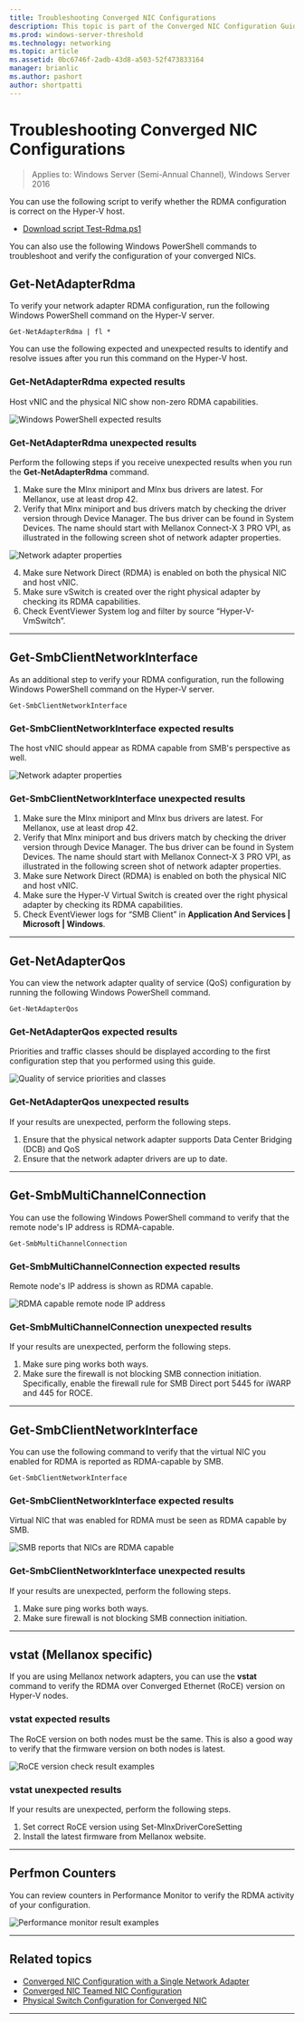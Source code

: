 ```yaml
---
title: Troubleshooting Converged NIC Configurations
description: This topic is part of the Converged NIC Configuration Guide for Windows Server 2016.
ms.prod: windows-server-threshold
ms.technology: networking
ms.topic: article
ms.assetid: 0bc6746f-2adb-43d8-a503-52f473833164
manager: brianlic
ms.author: pashort
author: shortpatti
---
```



# Troubleshooting Converged NIC Configurations

>Applies to: Windows Server (Semi-Annual Channel), Windows Server 2016

You can use the following script to verify whether the RDMA configuration is correct on the Hyper-V host.

- [Download script Test-Rdma.ps1](https://github.com/Microsoft/SDN/blob/master/Diagnostics/Test-Rdma.ps1)

You can also use the following Windows PowerShell commands to troubleshoot and verify the configuration of your converged NICs.

## Get-NetAdapterRdma

To verify your network adapter RDMA configuration, run the following Windows PowerShell command on the Hyper-V server.

    
    Get-NetAdapterRdma | fl *
    

You can use the following expected and unexpected results to identify and resolve issues after you run this command on the Hyper-V host.

### Get-NetAdapterRdma expected results

Host vNIC and the physical NIC show non-zero RDMA capabilities.

![Windows PowerShell expected results](../../media/Converged-NIC/CNIC-Troubleshooting/cnic-tshoot-01.jpg)

### Get-NetAdapterRdma unexpected results

Perform the following steps if you receive unexpected results when you run the **Get-NetAdapterRdma** command.

1. Make sure the Mlnx miniport and Mlnx bus drivers are latest. For Mellanox, use at least drop 42. 
2. Verify that Mlnx miniport and bus drivers match by checking the driver version through Device Manager. The bus driver can be found in System Devices. The name should start with Mellanox Connect-X 3 PRO VPI, as illustrated in the following screen shot of network adapter properties.

![Network adapter properties](../../media/Converged-NIC/CNIC-Troubleshooting/cnic-tshoot-02.jpg)

4. Make sure Network Direct (RDMA) is enabled on both the physical NIC and host vNIC.
5. Make sure vSwitch is created over the right physical adapter by checking its RDMA capabilities.
6. Check EventViewer System log and filter by source “Hyper-V-VmSwitch”.

--- 

## Get-SmbClientNetworkInterface

As an additional step to verify your RDMA configuration, run the following Windows PowerShell command on the Hyper-V server.


    Get-SmbClientNetworkInterface

### Get-SmbClientNetworkInterface expected results

The host vNIC should appear as RDMA capable from SMB's perspective as well.

![Network adapter properties](../../media/Converged-NIC/CNIC-Troubleshooting/cnic-tshoot-03.jpg)


### Get-SmbClientNetworkInterface unexpected results

1. Make sure the Mlnx miniport and Mlnx bus drivers are latest. For Mellanox, use at least drop 42. 
2. Verify that Mlnx miniport and bus drivers match by checking the driver version through Device Manager. The bus driver can be found in System Devices. The name should start with Mellanox Connect-X 3 PRO VPI, as illustrated in the following screen shot of network adapter properties.
3. Make sure Network Direct (RDMA) is enabled on both the physical NIC and host vNIC.
4. Make sure the Hyper-V Virtual Switch is created over the right physical adapter by checking its RDMA capabilities.
5. Check EventViewer logs for “SMB Client” in **Application And Services | Microsoft | Windows**.

--- 

## Get-NetAdapterQos

You can view the network adapter quality of service \(QoS\) configuration by running the following Windows PowerShell command.

    Get-NetAdapterQos

### Get-NetAdapterQos expected results

Priorities and traffic classes should be displayed according to the first configuration step that you performed using this guide.

![Quality of service priorities and classes](../../media/Converged-NIC/CNIC-Troubleshooting/cnic-tshoot-04.jpg)

### Get-NetAdapterQos unexpected results

If your results are unexpected, perform the following steps.

1. Ensure that the physical network adapter supports Data Center Bridging \(DCB\) and QoS
2. Ensure that the network adapter drivers are up to date.

--- 

## Get-SmbMultiChannelConnection

You can use the following Windows PowerShell command to verify that the remote node's IP address is RDMA\-capable.

    Get-SmbMultiChannelConnection


### Get-SmbMultiChannelConnection expected results

Remote node's IP address is shown as RDMA capable.

![RDMA capable remote node IP address](../../media/Converged-NIC/CNIC-Troubleshooting/cnic-tshoot-05.jpg)

### Get-SmbMultiChannelConnection unexpected results

If your results are unexpected, perform the following steps.

1. Make sure ping works both ways.
2. Make sure the firewall is not blocking SMB connection initiation. Specifically, enable the firewall rule for SMB Direct port 5445 for iWARP and 445 for ROCE.

--- 

## Get-SmbClientNetworkInterface

You can use the following command to verify that the virtual NIC you enabled for RDMA is reported as RDMA\-capable by SMB.

    Get-SmbClientNetworkInterface


### Get-SmbClientNetworkInterface expected results

Virtual NIC that was enabled for RDMA must be seen as RDMA capable by SMB.

![SMB reports that NICs are RDMA capable](../../media/Converged-NIC/CNIC-Troubleshooting/cnic-tshoot-06.jpg)

### Get-SmbClientNetworkInterface unexpected results

If your results are unexpected, perform the following steps.

1. Make sure ping works both ways.
2. Make sure firewall is not blocking SMB connection initiation.

--- 

## vstat \(Mellanox specific\)

If you are using Mellanox network adapters, you can use the **vstat** command to verify the RDMA over Converged Ethernet \(RoCE\) version on Hyper-V nodes.

### vstat expected results

The RoCE version on both nodes must be the same. This is also a good way to verify that the firmware version on both nodes is latest.

![RoCE version check result examples](../../media/Converged-NIC/CNIC-Troubleshooting/cnic-tshoot-07.jpg)

### vstat unexpected results

If your results are unexpected, perform the following steps.

1. Set correct RoCE version using Set-MlnxDriverCoreSetting
2. Install the latest firmware from Mellanox website.

--- 

## Perfmon Counters

You can review counters in Performance Monitor to verify the RDMA activity of your configuration.

![Performance monitor result examples](../../media/Converged-NIC/CNIC-Troubleshooting/cnic-tshoot-08.jpg)

--- 

## Related topics

- [Converged NIC Configuration with a Single Network Adapter](cnic-single.md)
- [Converged NIC Teamed NIC Configuration](cnic-datacenter.md)
- [Physical Switch Configuration for Converged NIC](cnic-app-switch-config.md)

---
